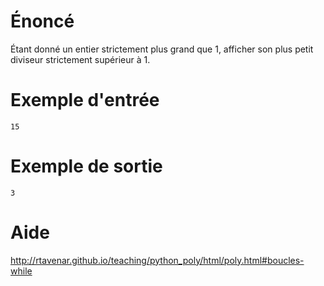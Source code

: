 # **Énoncé**

Étant donné un entier strictement plus grand que 1, afficher son plus petit diviseur strictement supérieur à 1.

# **Exemple d'entrée**

```
15
```

# **Exemple de sortie**

```
3
```

# Aide

http://rtavenar.github.io/teaching/python_poly/html/poly.html#boucles-while
